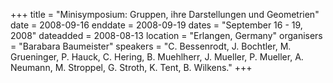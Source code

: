 +++
title = "Minisymposium: Gruppen, ihre Darstellungen und Geometrien"
date = 2008-09-16
enddate = 2008-09-19
dates = "September 16 - 19, 2008"
dateadded = 2008-08-13
location = "Erlangen, Germany"
organisers = "Barabara Baumeister"
speakers = "C. Bessenrodt, J. Bochtler, M. Grueninger, P. Hauck, C. Hering, B. Muehlherr, J. Mueller, P. Mueller, A. Neumann, M. Stroppel, G. Stroth, K. Tent, B. Wilkens."
+++

